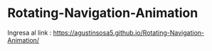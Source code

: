 # Rotating-Navigation-Animation

Ingresa al link : https://agustinsosa5.github.io/Rotating-Navigation-Animation/
